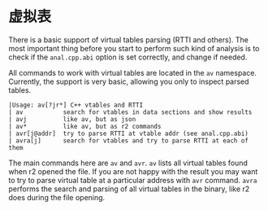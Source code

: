 # 虚拟表

There is a basic support of virtual tables parsing \(RTTI and others\). The most important thing before you start to perform such kind of analysis is to check if the `anal.cpp.abi` option is set correctly, and change if needed.

All commands to work with virtual tables are located in the `av` namespace. Currently, the support is very basic, allowing you only to inspect parsed tables.

```text
|Usage: av[?jr*] C++ vtables and RTTI
| av           search for vtables in data sections and show results
| avj          like av, but as json
| av*          like av, but as r2 commands
| avr[j@addr]  try to parse RTTI at vtable addr (see anal.cpp.abi)
| avra[j]      search for vtables and try to parse RTTI at each of them
```

The main commands here are `av` and `avr`. `av` lists all virtual tables found when r2 opened the file. If you are not happy with the result you may want to try to parse virtual table at a particular address with `avr` command. `avra` performs the search and parsing of all virtual tables in the binary, like r2 does during the file opening.

